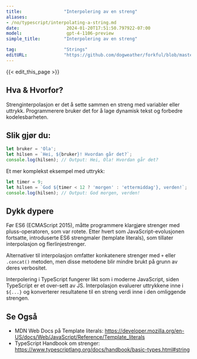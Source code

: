 ```yaml
---
title:                "Interpolering av en streng"
aliases:
- /no/typescript/interpolating-a-string.md
date:                  2024-01-20T17:51:50.797922-07:00
model:                 gpt-4-1106-preview
simple_title:         "Interpolering av en streng"

tag:                  "Strings"
editURL:              "https://github.com/dogweather/forkful/blob/master/content/no/typescript/interpolating-a-string.md"
---
```


{{< edit_this_page >}}

## Hva & Hvorfor?
Strenginterpolasjon er det å sette sammen en streng med variabler eller uttrykk. Programmerere bruker det for å lage dynamisk tekst og forbedre kodelesbarheten.

## Slik gjør du:
```TypeScript
let bruker = 'Ola';
let hilsen = `Hei, ${bruker}! Hvordan går det?`;
console.log(hilsen); // Output: Hei, Ola! Hvordan går det?
```

Et mer komplekst eksempel med uttrykk:
```TypeScript
let timer = 9;
let hilsen = `God ${timer < 12 ? 'morgen' : 'ettermiddag'}, verden!`;
console.log(hilsen); // Output: God morgen, verden!
```

## Dykk dypere
Før ES6 (ECMAScript 2015), måtte programmere klargjøre strenger med pluss-operatoren, som var rotete. Etter hvert som JavaScript-evolusjonen fortsatte, introduserte ES6 strengmaler (template literals), som tillater interpolasjon og flerlinjestrenger.

Alternativer til interpolasjon omfatter konkatenere strenger med `+` eller `.concat()` metoden, men disse metodene blir mindre brukt på grunn av deres verbositet.

Interpolering i TypeScript fungerer likt som i moderne JavaScript, siden TypeScript er et over-sett av JS. Interpolasjon evaluerer uttrykkene inne i `${...}` og konverterer resultatene til en streng verdi inne i den omliggende strengen.

## Se Også
- MDN Web Docs på Template literals: https://developer.mozilla.org/en-US/docs/Web/JavaScript/Reference/Template_literals
- TypeScript Handbook om strenger: https://www.typescriptlang.org/docs/handbook/basic-types.html#string
